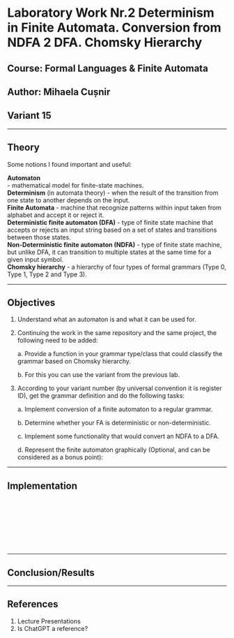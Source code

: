 # Laboratory Work Nr.2 Determinism in Finite Automata. Conversion from NDFA 2 DFA. Chomsky Hierarchy
## Course: Formal Languages & Finite Automata
## Author: Mihaela Cușnir
## Variant 15
****
## Theory
Some notions I found important and useful: <br>

**Automaton** <br> - mathematical model for finite-state machines.
<br>
**Determinism** (in automata theory) - when the result of the transition from one state to another depends on the input. 
<br>
**Finite Automata** - machine that recognize patterns within input taken from alphabet and accept it or reject it.
<br>
**Deterministic finite automaton (DFA)** - type of finite state machine that accepts or rejects an input string based on a set of states and transitions between those states.
<br>
**Non-Deterministic finite automaton (NDFA)** - type of finite state machine, but unlike DFA, it can transition to multiple states at the same time for a given input symbol.
<br>
**Chomsky hierarchy** - a hierarchy of four types of formal grammars (Type 0, Type 1, Type 2 and Type 3).
****
## Objectives

1. Understand what an automaton is and what it can be used for.

2. Continuing the work in the same repository and the same project, the following need to be added:

    a. Provide a function in your grammar type/class that could classify the grammar based on Chomsky hierarchy.
    
    b. For this you can use the variant from the previous lab.

3. According to your variant number (by universal convention it is register ID), get the grammar definition and do the following tasks:

    a. Implement conversion of a finite automaton to a regular grammar.
    
    b. Determine whether your FA is deterministic or non-deterministic.

    c. Implement some functionality that would convert an NDFA to a DFA.

    d. Represent the finite automaton graphically (Optional, and can be considered as a bonus point):
****
## Implementation
```


   
```

```

```
```


         

```
****
## Conclusion/Results


****
## References
1. Lecture Presentations
2. Is ChatGPT a reference?

